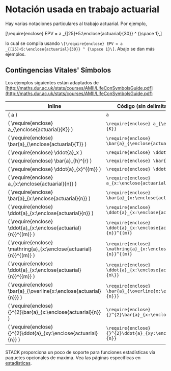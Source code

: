 # Notación usada en trabajo actuarial

Hay varias notaciones particulares al trabajo actuarial. Por ejemplo, 

\[\require{enclose} EPV = a _{[25]+5:\enclose{actuarial}{30}} ^ {\space 1},\]

lo cual se compila usando `\[\require{enclose} EPV = a _{[25]+5:\enclose{actuarial}{30}} ^ {\space 1}\]`. Abajo se dan más ejemplos.

## Contingencias Vitales' Símbolos ##

Los ejemplos siguientes están adaptados de [http://maths.dur.ac.uk/stats/courses/AMII/LifeConSymbolsGuide.pdf](http://maths.dur.ac.uk/stats/courses/AMII/LifeConSymbolsGuide.pdf)

| Inline                                                                  | Código (sin delimitadores LaTeX)                                      | 
| ----------------------------------------------------------------------- | ----------------------------------------------------------------------- | 
| \( a \)                                                                 |  `a`                                                                    | 
| \( \require{enclose} a_{\enclose{actuarial}{K}} \)                      |  `\require{enclose} a_{\enclose{actuarial}{K}}`                         | 
| \( \require{enclose} \bar{a}_{\enclose{actuarial}{T}} \)                |  `\require{enclose} \bar{a}_{\enclose{actuarial}{T}}`                   | 
| \( \require{enclose} \ddot{a}_x \)                                      |  `\require{enclose} \ddot{a}_x`                                         | 
| \( \require{enclose} \bar{a}_{h}^{r} \)                                 |  `\require{enclose} \bar{a}_{h}^{r}`                                    | 
| \( \require{enclose} \ddot{a}_{x}^{\{m\}} \)                            |  `\require{enclose} \ddot{a}_{x}^{\{m\}}`                               | 
| \( \require{enclose} a_{x:\enclose{actuarial}{n}} \)                    |  `\require{enclose} a_{x:\enclose{actuarial}{n}}`                       | 
| \( \require{enclose} \bar{a}_{x:\enclose{actuarial}{n}} \)              |  `\require{enclose} \bar{a}_{x:\enclose{actuarial}{n}}`                 | 
| \( \require{enclose} \ddot{a}_{x:\enclose{actuarial}{n}} \)             |  `\require{enclose} \ddot{a}_{x:\enclose{actuarial}{n}}`                | 
| \( \require{enclose} \ddot{a}_{x:\enclose{actuarial}{n}}^{(m)} \)       |  `\require{enclose} \ddot{a}_{x:\enclose{actuarial}{n}}^{(m)}`          | 
| \( \require{enclose} \mathring{a}_{x:\enclose{actuarial}{n}}^{(m)} \)   |  `\require{enclose} \mathring{a}_{x:\enclose{actuarial}{n}}^{(m)}`      | 
| \( \require{enclose} \ddot{a}_{x:\enclose{actuarial}{n}}^{\{m\}} \)     |  `\require{enclose} \ddot{a}_{x:\enclose{actuarial}{n}}^{\{m\}}`        | 
| \( \require{enclose} \bar{a}_{\overline{x:\enclose{actuarial}{n}}} \)   |  `\require{enclose} \bar{a}_{\overline{x:\enclose{actuarial}{n}}}`      | 
| \( \require{enclose} {}^{2}\bar{a}_{x:\enclose{actuarial}{n}} \)        |  `\require{enclose} {}^{2}\bar{a}_{x:\enclose{actuarial}{n}}`           | 
| \( \require{enclose} {}^{2}\ddot{a}_{xy:\enclose{actuarial}{n}} \)      |  `\require{enclose} {}^{2}\ddot{a}_{xy:\enclose{actuarial}{n}}`         | 

STACK proporciona un poco de soporte para funciones estadísticas vía paquetes opcionales de maxima.  Vea las páginas específicas en [estadísticas](../CAS/Statistics.md).
